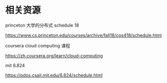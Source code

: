 # 相关资源

princeton 大学的分布式 schedule 18

https://www.cs.princeton.edu/courses/archive/fall18/cos418/schedule.html

coursera cloud computing 课程

https://zh.coursera.org/learn/cloud-computing

mit 6.824

https://pdos.csail.mit.edu/6.824/schedule.html

